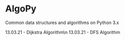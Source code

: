 # AlgoPy
Common data structures and algorithms on Python 3.x

13.03.21 - Dijkstra Algorithm\n
13.03.21 - DFS Algorithm